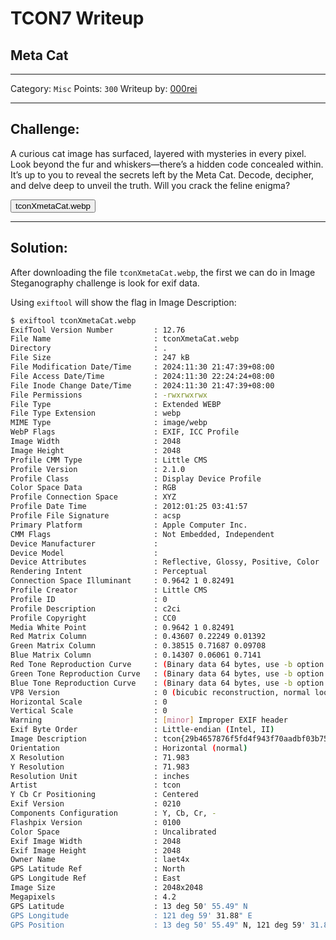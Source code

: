 # TCON7 Writeup
## Meta Cat

---

Category: `Misc`
Points: `300`
Writeup by: [000rei](https://github.com/0000rei)

---

## Challenge: 

A curious cat image has surfaced, layered with mysteries in every pixel. Look beyond the fur and whiskers—there’s a hidden code concealed within. It’s up to you to reveal the secrets left by the Meta Cat. Decode, decipher, and delve deep to unveil the truth. Will you crack the feline enigma?

<button>tconXmetaCat.webp</button>

---

## Solution:

After downloading the file `tconXmetaCat.webp`, the first we can do in Image Steganography challenge is look for exif data.

Using `exiftool` will show the flag in Image Description:
```bash
$ exiftool tconXmetaCat.webp
ExifTool Version Number         : 12.76
File Name                       : tconXmetaCat.webp
Directory                       : .
File Size                       : 247 kB
File Modification Date/Time     : 2024:11:30 21:47:39+08:00
File Access Date/Time           : 2024:11:30 22:24:24+08:00
File Inode Change Date/Time     : 2024:11:30 21:47:39+08:00
File Permissions                : -rwxrwxrwx
File Type                       : Extended WEBP
File Type Extension             : webp
MIME Type                       : image/webp
WebP Flags                      : EXIF, ICC Profile
Image Width                     : 2048
Image Height                    : 2048
Profile CMM Type                : Little CMS
Profile Version                 : 2.1.0
Profile Class                   : Display Device Profile
Color Space Data                : RGB
Profile Connection Space        : XYZ
Profile Date Time               : 2012:01:25 03:41:57
Profile File Signature          : acsp
Primary Platform                : Apple Computer Inc.
CMM Flags                       : Not Embedded, Independent
Device Manufacturer             :
Device Model                    :
Device Attributes               : Reflective, Glossy, Positive, Color
Rendering Intent                : Perceptual
Connection Space Illuminant     : 0.9642 1 0.82491
Profile Creator                 : Little CMS
Profile ID                      : 0
Profile Description             : c2ci
Profile Copyright               : CC0
Media White Point               : 0.9642 1 0.82491
Red Matrix Column               : 0.43607 0.22249 0.01392
Green Matrix Column             : 0.38515 0.71687 0.09708
Blue Matrix Column              : 0.14307 0.06061 0.7141
Red Tone Reproduction Curve     : (Binary data 64 bytes, use -b option to extract)
Green Tone Reproduction Curve   : (Binary data 64 bytes, use -b option to extract)
Blue Tone Reproduction Curve    : (Binary data 64 bytes, use -b option to extract)
VP8 Version                     : 0 (bicubic reconstruction, normal loop)
Horizontal Scale                : 0
Vertical Scale                  : 0
Warning                         : [minor] Improper EXIF header
Exif Byte Order                 : Little-endian (Intel, II)
Image Description               : tcon{29b4657876f5fd4f943f70aadbf03b75}
Orientation                     : Horizontal (normal)
X Resolution                    : 71.983
Y Resolution                    : 71.983
Resolution Unit                 : inches
Artist                          : tcon
Y Cb Cr Positioning             : Centered
Exif Version                    : 0210
Components Configuration        : Y, Cb, Cr, -
Flashpix Version                : 0100
Color Space                     : Uncalibrated
Exif Image Width                : 2048
Exif Image Height               : 2048
Owner Name                      : laet4x
GPS Latitude Ref                : North
GPS Longitude Ref               : East
Image Size                      : 2048x2048
Megapixels                      : 4.2
GPS Latitude                    : 13 deg 50' 55.49" N
GPS Longitude                   : 121 deg 59' 31.88" E
GPS Position                    : 13 deg 50' 55.49" N, 121 deg 59' 31.88" E
```
